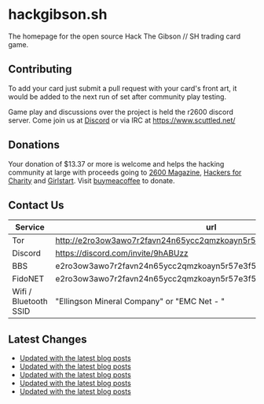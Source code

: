 # hackgibson.sh
The homepage for the open source Hack The Gibson // SH trading card game.


## Contributing

To add your card just submit a pull request with your card's front art, it would be added to the next run of set after community play testing.

Game play and discussions over the project is held the r2600 discord server. Come join us at [Discord](https://discord.com/invite/9hABUzz) or via IRC at https://www.scuttled.net/


## Donations

Your donation of $13.37 or more is welcome and helps the hacking community at large with proceeds going to [2600 Magazine](https://2600.com/), [Hackers for Charity](https://hackersforcharity.org) and [Girlstart](https://girlstart.org).  Visit [buymeacoffee](https://www.buymeacoffee.com/hackgibson.sh) to donate.


## Contact Us

Service | url
-|-
Tor | http://e2ro3ow3awo7r2favn24n65ycc2qmzkoayn5r57e3f56nvjwdcgg32ad.onion
Discord | https://discord.com/invite/9hABUzz
BBS | e2ro3ow3awo7r2favn24n65ycc2qmzkoayn5r57e3f56nvjwdcgg32ad.onion:23
FidoNET | e2ro3ow3awo7r2favn24n65ycc2qmzkoayn5r57e3f56nvjwdcgg32ad.onion:24554
Wifi / Bluetooth SSID | "Ellingson Mineral Company" or "EMC Net - <fidonet address>"

## Latest Changes
<!-- BLOG-POST-LIST:START -->
- [Updated with the latest blog posts](https://github.com/DFW2600/hackgibson.sh/commit/82f796988e676924f08ab75ce186a1a38e63f7fe)
- [Updated with the latest blog posts](https://github.com/DFW2600/hackgibson.sh/commit/a6bd28058ec87eb84ac3ec64c0aa9e88e3b4a4de)
- [Updated with the latest blog posts](https://github.com/DFW2600/hackgibson.sh/commit/4fa9d3a5374ba4293be48cbf3fb4bafb7784e293)
- [Updated with the latest blog posts](https://github.com/DFW2600/hackgibson.sh/commit/a1232f0893ccf585c000f1647012cb93701c4da3)
- [Updated with the latest blog posts](https://github.com/DFW2600/hackgibson.sh/commit/0276172db08d02397a94b6fac483553d81d2b961)
<!-- BLOG-POST-LIST:END -->
